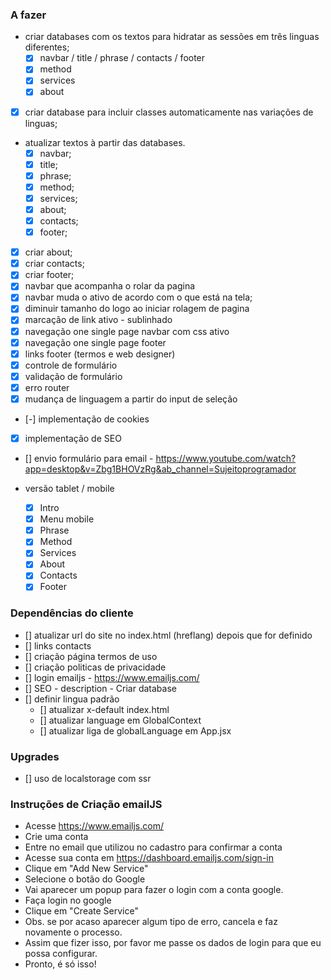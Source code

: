 ### A fazer

- criar databases com os textos para hidratar as sessões em três linguas diferentes;
  - [x] navbar / title / phrase / contacts / footer
  - [x] method
  - [x] services
  - [x] about
- [x] criar database para incluir classes automaticamente nas variações de linguas;
- atualizar textos à partir das databases.
  - [x] navbar;
  - [x] title;
  - [x] phrase;
  - [x] method;
  - [x] services;
  - [x] about;
  - [x] contacts;
  - [x] footer;
- [x] criar about;
- [x] criar contacts;
- [x] criar footer;
- [x] navbar que acompanha o rolar da pagina
- [x] navbar muda o ativo de acordo com o que está na tela;
- [x] diminuir tamanho do logo ao iniciar rolagem de pagina
- [x] marcação de link ativo - sublinhado
- [x] navegação one single page navbar com css ativo
- [x] navegação one single page footer
- [x] links footer (termos e web designer)
- [x] controle de formulário
- [x] validação de formulário
- [x] erro router
- [x] mudança de linguagem a partir do input de seleção
- [-] implementação de cookies
- [x] implementação de SEO
- [] envio formulário para email - https://www.youtube.com/watch?app=desktop&v=Zbg1BHOVzRg&ab_channel=Sujeitoprogramador

- versão tablet / mobile
  - [x] Intro
  - [x] Menu mobile
  - [x] Phrase
  - [x] Method
  - [x] Services
  - [x] About
  - [x] Contacts
  - [x] Footer

### Dependências do cliente

- [] atualizar url do site no index.html (hreflang) depois que for definido
- [] links contacts
- [] criação página termos de uso
- [] criação politicas de privacidade
- [] login emailjs - https://www.emailjs.com/
- [] SEO - description - Criar database
- [] definir lingua padrão
  - [] atualizar x-default index.html
  - [] atualizar language em GlobalContext
  - [] atualizar liga de globalLanguage em App.jsx

### Upgrades

- [] uso de localstorage com ssr

### Instruções de Criação emailJS

- Acesse https://www.emailjs.com/
- Crie uma conta
- Entre no email que utilizou no cadastro para confirmar a conta
- Acesse sua conta em https://dashboard.emailjs.com/sign-in
- Clique em "Add New Service"
- Selecione o botão do Google
- Vai aparecer um popup para fazer o login com a conta google.
- Faça login no google
- Clique em "Create Service"
- Obs. se por acaso aparecer algum tipo de erro, cancela e faz novamente o processo.
- Assim que fizer isso, por favor me passe os dados de login para que eu possa configurar.
- Pronto, é só isso!
